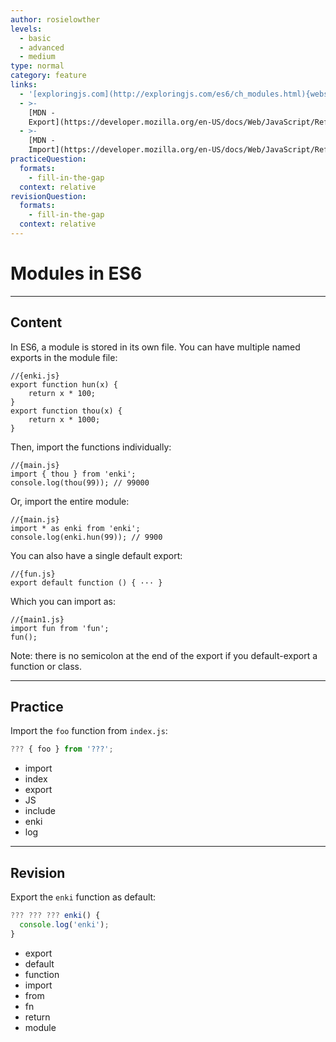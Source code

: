 ```yaml
---
author: rosielowther
levels:
  - basic
  - advanced
  - medium
type: normal
category: feature
links:
  - '[exploringjs.com](http://exploringjs.com/es6/ch_modules.html){website}'
  - >-
    [MDN -
    Export](https://developer.mozilla.org/en-US/docs/Web/JavaScript/Reference/Statements/export){website}
  - >-
    [MDN -
    Import](https://developer.mozilla.org/en-US/docs/Web/JavaScript/Reference/Statements/import){website}
practiceQuestion:
  formats:
    - fill-in-the-gap
  context: relative
revisionQuestion:
  formats:
    - fill-in-the-gap
  context: relative
---
```


# Modules in ES6


---

## Content

In ES6, a module is stored in its own file. You can have multiple named exports in the module file:

    //{enki.js}
    export function hun(x) {
        return x * 100;
    }
    export function thou(x) {
        return x * 1000;
    }

Then, import the functions individually:

    //{main.js}
    import { thou } from 'enki';
    console.log(thou(99)); // 99000

Or, import the entire module:

    //{main.js}
    import * as enki from 'enki';
    console.log(enki.hun(99)); // 9900

You can also have a single default export:

    //{fun.js}
    export default function () { ··· }

Which you can import as:

    //{main1.js}
    import fun from 'fun';
    fun();

Note: there is no semicolon at the end of the export if you default-export a function or class.


---

## Practice

Import the `foo` function from `index.js`:

```javascript
??? { foo } from '???';
```

- import
- index
- export
- JS
- include
- enki
- log


---

## Revision

Export the `enki` function as default:

```javascript
??? ??? ??? enki() {
  console.log('enki');
}
```

- export
- default
- function
- import
- from
- fn
- return
- module
 
